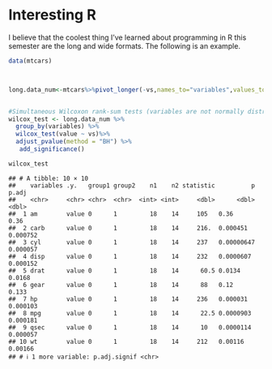 Interesting R
================

I believe that the coolest thing I’ve learned about programming in R
this semester are the long and wide formats. The following is an example.

``` r
data(mtcars)



long.data_num<-mtcars%>%pivot_longer(-vs,names_to="variables",values_to="value")


#Simultaneous Wilcoxon rank-sum tests (variables are not normally distributed)
wilcox_test <- long.data_num %>%
  group_by(variables) %>%
  wilcox_test(value ~ vs)%>%
  adjust_pvalue(method = "BH") %>%
   add_significance()

wilcox_test
```

    ## # A tibble: 10 × 10
    ##    variables .y.   group1 group2    n1    n2 statistic          p    p.adj
    ##    <chr>     <chr> <chr>  <chr>  <int> <int>     <dbl>      <dbl>    <dbl>
    ##  1 am        value 0      1         18    14     105   0.36       0.36    
    ##  2 carb      value 0      1         18    14     216.  0.000451   0.000752
    ##  3 cyl       value 0      1         18    14     237   0.00000647 0.000057
    ##  4 disp      value 0      1         18    14     232   0.0000607  0.000152
    ##  5 drat      value 0      1         18    14      60.5 0.0134     0.0168  
    ##  6 gear      value 0      1         18    14      88   0.12       0.133   
    ##  7 hp        value 0      1         18    14     236   0.000031   0.000103
    ##  8 mpg       value 0      1         18    14      22.5 0.0000903  0.000181
    ##  9 qsec      value 0      1         18    14      10   0.0000114  0.000057
    ## 10 wt        value 0      1         18    14     212   0.00116    0.00166 
    ## # ℹ 1 more variable: p.adj.signif <chr>
